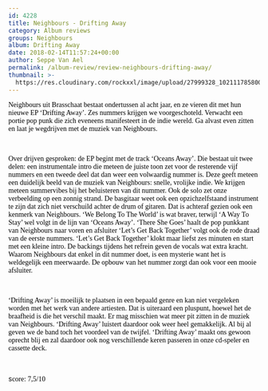 ```yaml
---
id: 4228
title: Neighbours - Drifting Away
category: Album reviews
groups: Neighbours
album: Drifting Away
date: 2018-02-14T11:57:24+00:00
author: Seppe Van Ael
permalink: /album-review/review-neighbours-drifting-away/
thumbnail: >-
  https://res.cloudinary.com/rockxxl/image/upload/27999328_10211178580036560_431402502_o.jpg
---
```

<span style="color: #000000; font-family: Calibri;">Neighbours uit Brasschaat bestaat ondertussen al acht jaar, en ze vieren dit met hun nieuwe EP ‘Drifting Away’. Zes nummers krijgen we voorgeschoteld. Verwacht een portie pop punk die zich eveneens manifesteert in de indie wereld. Ga alvast even zitten en laat je wegdrijven met de muziek van Neighbours.</span>

<span style="color: #000000; font-family: Calibri;"> </span>

<span style="color: #000000; font-family: Calibri;">Over drijven gesproken: de EP begint met de track ‘Oceans Away’. Die bestaat uit twee delen: een instrumentale intro die meteen de juiste toon zet voor de resterende vijf nummers en een tweede deel dat dan weer een volwaardig nummer is. Deze geeft meteen een duidelijk beeld van de muziek van Neighbours: snelle, vrolijke indie. We krijgen meteen summervibes bij het beluisteren van dit nummer. Ook de solo zet onze verbeelding op een zonnig strand. De basgitaar weet ook een opzichzelfstaand instrument te zijn dat zich niet verschuild achter de drum of gitaren. Dat is achteraf gezien ook een kenmerk van Neighbours. ‘We Belong To The World’ is wat braver, terwijl ‘A Way To Stay’ wel volgt in de lijn van ‘Oceans Away’. ‘There She Goes’ haalt de pop punkkant van Neighbours naar voren en afsluiter ‘Let’s Get Back Together’ volgt ook de rode draad van de eerste nummers. ‘Let’s Get Back Together’ klokt maar liefst zes minuten en start met een kleine intro. De backings tijdens het refrein geven de vocals wat extra kracht. Waarom Neighbours dat enkel in dit nummer doet, is een mysterie want het is weldegelijk een meerwaarde. De opbouw van het nummer zorgt dan ook voor een mooie afsluiter.</span>

<span style="color: #000000; font-family: Calibri;"> </span>

<span style="color: #000000; font-family: Calibri;">‘Drifting Away’ is moeilijk te plaatsen in een bepaald genre en kan niet vergeleken worden met het werk van andere artiesten. Dat is uiteraard een pluspunt, hoewel het de braafheid is die het verschil maakt. Er mag misschien wat meer pit zitten in de muziek van Neighbours. ‘Drifting Away’ luistert daardoor ook weer heel gemakkelijk. Al bij al geven we de band toch het voordeel van de twijfel. ‘Drifting Away’ maakt ons gewoon oprecht blij en zal daardoor ook nog verschillende keren passeren in onze cd-speler en cassette deck.</span>

<span style="color: #000000; font-family: Calibri;"> </span>

s<span style="color: #000000; font-family: Calibri;">core: 7,5/10 </span>

<span style="color: #000000; font-family: Calibri;"> </span>